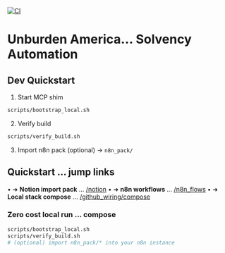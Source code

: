 [![CI](https://github.com/troymork/Unburden-America/actions/workflows/agents-ci.yml/badge.svg)](https://github.com/troymork/Unburden-America/actions/workflows/agents-ci.yml)

# Unburden America… Solvency Automation

## Dev Quickstart

1) Start MCP shim
```bash
scripts/bootstrap_local.sh
```
2) Verify build
```bash
scripts/verify_build.sh
```
3) Import n8n pack (optional) → `n8n_pack/`


## Quickstart … jump links

• ➜ **Notion import pack** … [/notion](notion)
• ➜ **n8n workflows** … [/n8n_flows](n8n_flows)
• ➜ **Local stack compose** … [/github_wiring/compose](github_wiring/compose)

### Zero cost local run … compose

```bash
scripts/bootstrap_local.sh
scripts/verify_build.sh
# (optional) import n8n_pack/* into your n8n instance
```
